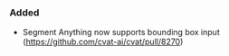 ### Added

- Segment Anything now supports bounding box input
  (<https://github.com/cvat-ai/cvat/pull/8270>)
